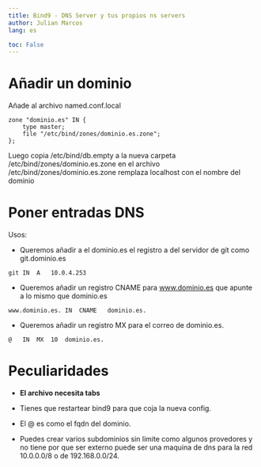 ```yaml
---
title: Bind9 - DNS Server y tus propios ns servers
author: Julian Marcos
lang: es

toc: False
---
```

# Añadir un **dominio**
Añade al archivo named.conf.local
```
zone "dominio.es" IN {
	type master;
	file "/etc/bind/zones/dominio.es.zone";
};
```
Luego copia /etc/bind/db.empty a la nueva carpeta /etc/bind/zones/dominio.es.zone
en el archivo /etc/bind/zones/dominio.es.zone remplaza localhost con el nombre del dominio

# Poner entradas DNS
Usos:


- Queremos añadir a el dominio.es el registro a del servidor de git como git.dominio.es
```
git	IN	A	10.0.4.253
```

- Queremos añadir un registro CNAME para www.dominio.es que apunte a lo mismo que dominio.es
```
www.dominio.es.	IN	CNAME	dominio.es.
```

- Queremos añadir un registro MX para el correo de dominio.es.
```
@	IN	MX	10	dominio.es.
```

# Peculiaridades

- **El archivo necesita tabs**

- Tienes que restartear bind9 para que coja la nueva config.

- El @ es como el fqdn del dominio.

- Puedes crear varios subdominios sin limite como algunos provedores y no tiene por que ser externo
puede ser una maquina de dns para la red 10.0.0.0/8 o de 192.168.0.0/24.
